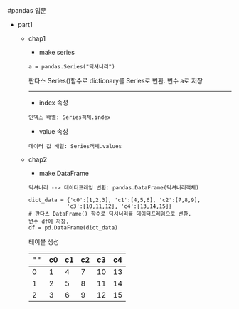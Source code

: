 #pandas 입문

* part1
    * chap1
        * make series
        ~~~
        a = pandas.Series("딕셔너리")
        ~~~
        판다스 Series()함수로 dictionary를 Series로 변환. 변수 a로 저장
        *****
        * index 속성
        ~~~
        인덱스 배열: Series객체.index
        ~~~
        * value 속성
        ~~~
        데이터 값 배열: Series객체.values
        ~~~
    * chap2 
        * make DataFrame
        ~~~
        딕셔너리 --> 데이터프레임 변환: pandas.DataFrame(딕셔너리객체)
        ~~~
        ~~~
        dict_data = {'c0':[1,2,3], 'c1':[4,5,6], 'c2':[7,8,9], 
                    'c3':[10,11,12], 'c4':[13,14,15]}
        # 판다스 DataFrame() 함수로 딕셔너리를 데이터프레임으로 변환. 
        변수 df에 저장. 
        df = pd.DataFrame(dict_data)
        ~~~
        테이블 생성
    
        "  "|c0|c1|c2|c3|c4
        ---|---|---|---|---|---
        0|1|4|7|10|13
        1|2|5|8|11|14
        2|3|6|9|12|15
                
          